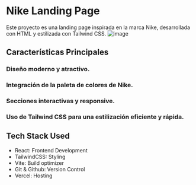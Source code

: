 # Nike Landing Page
Este proyecto es una landing page inspirada en la marca Nike, desarrollada con HTML y estilizada con Tailwind CSS.
![image](https://github.com/Krlozces/landing_page/assets/103806591/f64cf656-db53-406f-8e0b-245e5bea9549)

## Características Principales
### Diseño moderno y atractivo.
### Integración de la paleta de colores de Nike.
### Secciones interactivas y responsive.
### Uso de Tailwind CSS para una estilización eficiente y rápida.

## Tech Stack Used
- React: Frontend Development
- TailwindCSS: Styling
- Vite: Build optimizer
- Git & Github: Version Control
- Vercel: Hosting
